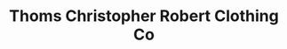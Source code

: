 ---
title: "Thoms Christopher Robert Clothing Co"
url: /hunstanton/thoms-christopher-robert-clothing-co/
shop: clothes
---